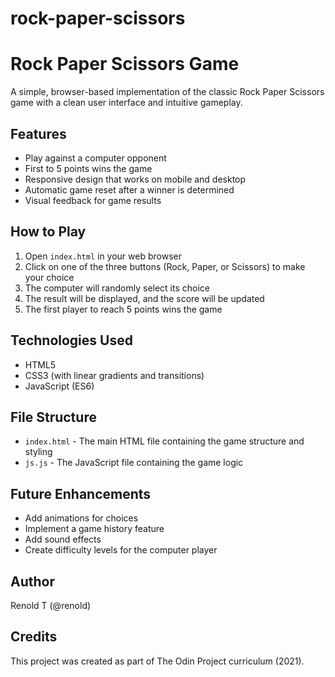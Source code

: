 # rock-paper-scissors
# Rock Paper Scissors Game

A simple, browser-based implementation of the classic Rock Paper Scissors game with a clean user interface and intuitive gameplay.

## Features

- Play against a computer opponent
- First to 5 points wins the game
- Responsive design that works on mobile and desktop
- Automatic game reset after a winner is determined
- Visual feedback for game results

## How to Play

1. Open `index.html` in your web browser
2. Click on one of the three buttons (Rock, Paper, or Scissors) to make your choice
3. The computer will randomly select its choice
4. The result will be displayed, and the score will be updated
5. The first player to reach 5 points wins the game

## Technologies Used

- HTML5
- CSS3 (with linear gradients and transitions)
- JavaScript (ES6)

## File Structure

- `index.html` - The main HTML file containing the game structure and styling
- `js.js` - The JavaScript file containing the game logic

## Future Enhancements

- Add animations for choices
- Implement a game history feature
- Add sound effects
- Create difficulty levels for the computer player

## Author
Renold T (@renold)

## Credits
This project was created as part of The Odin Project curriculum (2021).
